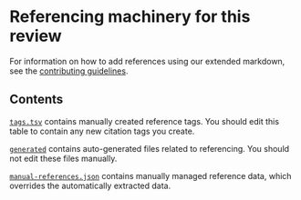 # Referencing machinery for this review

For information on how to add references using our extended markdown, see the
[contributing guidelines](../CONTRIBUTING.md#markdown).

## Contents

[`tags.tsv`](tags.tsv) contains manually created reference tags.
You should edit this table to contain any new citation tags you create.

[`generated`](generated) contains auto-generated files related to referencing.
You should not edit these files manually.

[`manual-references.json`](manual-references.json) contains manually managed
reference data, which overrides the automatically extracted data.
